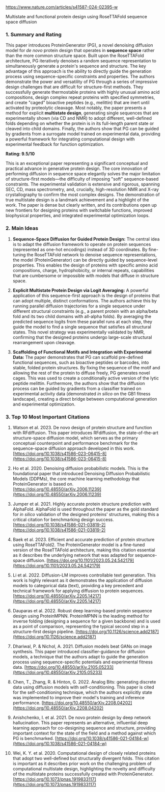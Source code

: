 https://www.nature.com/articles/s41587-024-02395-w

Multistate and functional protein design using RoseTTAFold sequence space diffusion

### 1. Summary and Rating

This paper introduces ProteinGenerator (PG), a novel denoising diffusion model for *de novo* protein design that operates in **sequence space** rather than the more common structure space. Built upon the RoseTTAFold architecture, PG iteratively denoises a random sequence representation to simultaneously generate a protein's sequence and structure. The key advantage of this approach is the ability to directly guide the generation process using sequence-specific constraints and properties. The authors demonstrate the power and versatility of PG through a series of impressive design challenges that are difficult for structure-first methods. They successfully generate thermostable proteins with highly unusual amino acid compositions, design complex repeat proteins with specified symmetries, and create "caged" bioactive peptides (e.g., melittin) that are inert until activated by proteolytic cleavage. Most notably, the paper presents a method for explicit **multistate design**, generating single sequences that are experimentally shown (via CD and NMR) to adopt different, well-defined folds depending on whether the protein is in its full-length parent state or cleaved into child domains. Finally, the authors show that PG can be guided by gradients from a surrogate model trained on experimental data, providing a powerful framework for integrating computational design with experimental feedback for function optimization.

**Rating: 9.5/10**

This is an exceptional paper representing a significant conceptual and practical advance in generative protein design. The core innovation of performing diffusion in sequence space elegantly solves the major limitation of structure-first models—the difficulty of imposing "soft" sequence-based constraints. The experimental validation is extensive and rigorous, spanning SEC, CD, mass spectrometry, and, crucially, high-resolution NMR and X-ray crystallography to confirm the most complex designs. The demonstration of true multistate design is a landmark achievement and a highlight of the work. The paper is dense but clearly written, and its contributions open up new frontiers for designing proteins with switchable functions, improved biophysical properties, and integrated experimental optimization loops.

### 2. Main Ideas

1.  **Sequence-Space Diffusion for Guided Protein Design:** The central idea is to adapt the diffusion framework to operate on protein sequences (represented as one-hot encodings) instead of 3D coordinates. By fine-tuning the RoseTTAFold network to denoise sequence representations, the model (ProteinGenerator) can be directly guided by sequence-level properties. This enables the design of proteins with specific amino acid compositions, charge, hydrophobicity, or internal repeats, capabilities that are cumbersome or impossible with models that diffuse in structure space.

2.  **Explicit Multistate Protein Design via Logit Averaging:** A powerful application of this sequence-first approach is the design of proteins that can adopt multiple, distinct conformations. The authors achieve this by running parallel diffusion trajectories for a single sequence under different structural constraints (e.g., a parent protein with an alpha/beta fold and its two child domains with all-alpha folds). By averaging the predicted sequence logits from these parallel runs at each step, they guide the model to find a single sequence that satisfies all structural states. This novel strategy was experimentally validated by NMR, confirming that the designed proteins undergo large-scale structural rearrangement upon cleavage.

3.  **Scaffolding of Functional Motifs and Integration with Experimental Data:** The paper demonstrates that PG can scaffold pre-defined functional sequences, such as bioactive peptides or barcodes, into stable, folded protein structures. By fixing the sequence of the motif and allowing the rest of the protein to diffuse freely, PG generates novel cages. This was used to create a conditionally active version of the lytic peptide melittin. Furthermore, the authors show that the diffusion process can be guided by gradients from a classifier trained on experimental activity data (demonstrated *in silico* on the GB1 fitness landscape), creating a direct bridge between computational generation and experimental optimization.

### 3. Top 10 Most Important Citations

1.  Watson et al. 2023. De novo design of protein structure and function with RFdiffusion.
    This paper introduces RFdiffusion, the state-of-the-art structure-space diffusion model, which serves as the primary conceptual counterpoint and performance benchmark for the sequence-space diffusion approach developed in this work.
    [https://doi.org/10.1038/s41586-023-06415-8](https://doi.org/10.1038/s41586-023-06415-8)

2.  Ho et al. 2020. Denoising diffusion probabilistic models.
    This is the foundational paper that introduced Denoising Diffusion Probabilistic Models (DDPMs), the core machine learning methodology that ProteinGenerator is based on.
    [https://doi.org/10.48550/arXiv.2006.11239](https://doi.org/10.48550/arXiv.2006.11239)

3.  Jumper et al. 2021. Highly accurate protein structure prediction with AlphaFold.
    AlphaFold is used throughout the paper as the gold standard for *in silico* validation of the designed proteins' structures, making this a critical citation for benchmarking design success.
    [https://doi.org/10.1038/s41586-021-03819-2](https://doi.org/10.1038/s41586-021-03819-2)

4.  Baek et al. 2023. Efficient and accurate prediction of protein structure using RoseTTAFold2.
    The ProteinGenerator model is a fine-tuned version of the RoseTTAFold architecture, making this citation essential as it describes the underlying network that was adapted for sequence-space diffusion.
    [https://doi.org/10.1101/2023.05.24.542179](https://doi.org/10.1101/2023.05.24.542179)

5.  Li et al. 2022. Diffusion-LM improves controllable text generation.
    This work is highly relevant as it demonstrates the application of diffusion models to categorical data (text), providing a key precedent and technical framework for applying diffusion to protein sequences.
    [https://doi.org/10.48550/arXiv.2205.14217](https://doi.org/10.48550/arXiv.2205.14217)

6.  Dauparas et al. 2022. Robust deep learning-based protein sequence design using ProteinMPNN.
    ProteinMPNN is the leading method for inverse folding (designing a sequence for a given backbone) and is used as a point of comparison, representing the typical second step in a structure-first design pipeline.
    [https://doi.org/10.1126/science.add2187](https://doi.org/10.1126/science.add2187)

7.  Dhariwal, P. & Nichol, A. 2021. Diffusion models beat GANs on image synthesis.
    This paper introduced classifier-guidance for diffusion models, a technique that the authors adapt to guide the generation process using sequence-specific potentials and experimental fitness data.
    [https://doi.org/10.48550/arXiv.2105.05233](https://doi.org/10.48550/arXiv.2105.05233)

8.  Chen, T., Zhang, R. & Hinton, G. 2022. Analog Bits: generating discrete data using diffusion models with self-conditioning.
    This paper is cited for the self-conditioning technique, which the authors explicitly state was implemented to improve their model's training and inference performance.
    [https://doi.org/10.48550/arXiv.2208.04202](https://doi.org/10.48550/arXiv.2208.04202)

9.  Anishchenko, I. et al. 2021. De novo protein design by deep network hallucination.
    This paper represents an alternative, influential deep learning approach for co-designing sequence and structure, providing important context for the state of the field and a method against which PG is benchmarked.
    [https://doi.org/10.1038/s41586-021-04184-w](https://doi.org/10.1038/s41586-021-04184-w)

10. Wei, K. Y. et al. 2020. Computational design of closely related proteins that adopt two well-defined but structurally divergent folds.
    This citation is important as it describes prior work on the challenging problem of computational multistate design, highlighting the novelty and difficulty of the multistate proteins successfully created with ProteinGenerator.
    [https://doi.org/10.1073/pnas.1919833117](https://doi.org/10.1073/pnas.1919833117)
